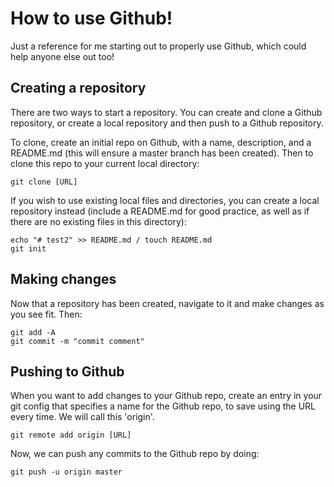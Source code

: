 # How to use Github!
Just a reference for me starting out to properly use Github, which could help anyone else out too!

## Creating a repository

There are two ways to start a repository. You can create and clone a Github repository, or create a local repository and then push to a Github repository.  

To clone, create an initial repo on Github, with a name, description, and a README.md (this will ensure a master branch has been created). Then to clone this repo to your current local directory:
```
git clone [URL]
```
If you wish to use existing local files and directories, you can create a local repository instead (include a README.md for good practice, as well as if there are no existing files in this directory):
```
echo "# test2" >> README.md / touch README.md
git init
```
## Making changes
Now that a repository has been created, navigate to it and make changes as you see fit. Then:
```
git add -A
git commit -m "commit comment"
```

## Pushing to Github
When you want to add changes to your Github repo, create an entry in your git config that specifies a name for the Github repo, to save using the URL every time. We will call this 'origin'.  
```
git remote add origin [URL]
```
Now, we can push any commits to the Github repo by doing:
```
git push -u origin master
```
